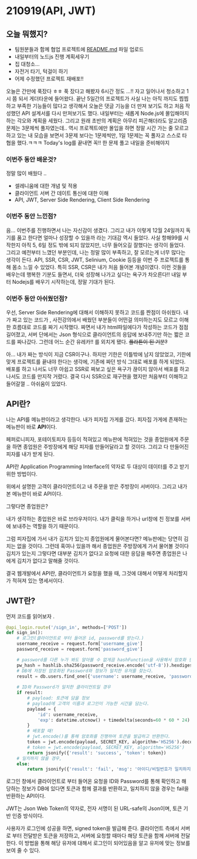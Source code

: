 # 210919(API, JWT)

## 오늘 뭐했지?

- 팀원분들과 함께 협업 프로젝트에 [README.md](https://github.com/jongwanra/til) 파일 업로드
- 내일부터의 노드js 진행 계획세우기
- 집 대청소...
- 자전거 타기, 턱걸이 하기
- 어제 수정했던 프로젝트 재배포!!

오늘은 간만에 푹잤다 ㅎㅎ 푹 잤다고 해봤자 6시간 정도 ...!! 자고 일어나서 청소하고 1시 쯤 되서 게더타운에 들어왔다. 끝난 5일간의 프로젝트가 사실 나는 아직 까지도 찝찝하고 부족한 기능들이 많다고 생각해서 오늘은 댓글 기능을 더 만져 보기도 하고 처음 작성했던 API 설계서를 다시 만져보기도 했다. 내일부터는 새롭게 Node.js에 몰입해야지 하는 각오와 계획을 세웠다. 그리고 원래 초반의 계획은 아무리 피곤해더라도 알고리즘 문제는 3문제씩 풀자였는데.. 역시 프로젝트에만 몰입을 하면 정말 시간 가는 줄 모르고 하고 있는 내 모습을 보면서 3문제 보다는 1문제씩만, 1일 1문제는 꼭 풀자고 스스로 타협을 했다.ㅋㅋㅋ Today's log를 끝내면 꼭!! 한 문제 풀고 내일을 준비해야지

### 이번주 동안 배운것?

정말 많이 배웠다 .. 

- 셀레니움에 대한 개념 및 적용
- 클라이언트 서버 간 데이트 통신에 대한 이해
- API, JWT, Server Side Rendering, Client Side Rendering

### 이번주 동안 느낀점?

음... 이번주를 진행하면서 나는 자신감이 생겼다. 그리고 내가 이렇게 12월 24일까지 독기를 품고 한다면 얼마나 성장할 수 있을까 라는 기대감 역시 들었다. 사실 항해99를 시작한지 아직 5, 6일 정도 밖에 되지 않았지만, 너무 들어오길 잘했다는 생각이 들었다. 그리고 예전부터 느꼈던 부분인데, 나는 정말 많이 부족하고, 잘 모르는게 너무 많다는 생각이 든다. API, SSR, CSR, JWT, Selinium, Cookie 등등을 이번 주 프로젝트를 통해 몸소 느낄 수 있었다. 특히 SSR, CSR은 내가 처음 들어본 개념이였다. 이런 것들을 배우는데 행복한 기분도 들면서, 더욱 성장해 나가고 싶다는 욕구가 차오른다!! 내일 부터 Nodejs를 배우기 시작하는데, 정말 기대가 된다.

### 이번주 동안 아쉬웠던점?

우선, Server Side Rendering에 대해서 이해하지 못하고 코드를 짠점이 아쉬웠다. 내가 짜고 있는 코드가 , 사전강의에서 배웠던 부분들이 어떤걸 의미하는지도 모르고 이해한 흐름대로 코드를 짜기 시작했다.  짜면서 내가 html파일에다가 작성하는 코드가 점점 길어졌고, 서버 단에서는 Json 형식으로 클라이언트의 응답에 보내주기만 하는 짧은 코드를 짜나갔다. 그런데 어느 순간 유레카!! 를 외치게 됐다.  ~~플라톤이 된 기분?~~ 

아... 내가 짜는 방식이 지금 CSR이구나. 하지만 기한은 이틀밖에 남지 않았었고, 기한에 맞게 프로젝트를 끝내야 한다는 생각에,  기존에 짜던 방식 그대로 배포를 하게 되었다. 배포를 하고 나서도 너무 아쉽고 SSR로 짜보고 싶은 욕구가 끊이지 않아서 배포를 하고 나서도 코드를 만지작 거렸다. 결국 다시 SSR으로 재구현을 했지만  처음부터 이해하고 들어갈껄 .. 아쉬움이 있었다.

## API란?

나는 API를 메뉴판이라고 생각한다. 내가 피자집 가게를 갔다. 피자집 가게에 존재하는 메뉴판이 바로 **API**이다.

페퍼로니피자, 포테이토피자 등등이 적혀있고 메뉴판에 적혀있는 것을 종업원에게 주문을 하면 종업원은 주방장에게 해당 피자를 만들어달라고 할 것이다. 그리고 다 만들어진 피자를 내가 받게 된다.

API란  Application Programming Interface의 약자로 두 대상이 데이터를 주고 받기 위한 방법이다.

위에서 설명한 고객이 클라이언트이고 내 주문을 받은 주방장이 서버이다. 그리고 내가 본 메뉴판이 바로 API이다.

그렇다면 종업원은? 

내가 생각하는 종업원은 바로 브라우저이다. 내가 클릭을 하거나 url창에 친 정보를 서버에 보내주는 역할을 하기 때문이다. 

그럼 피자집에 가서 내가 김치가 있는지 종업원에게 물어본다면? 메뉴판에는 당연히 김치는 없을 것이다. 그런데 혹여나 있을까 해서 종업원은 주방장에게 가서 물어볼 것이다 김치가 있는지 그렇다면 대부분 김치가 없다고 요청에 대한 응답을 해주면 종업원은 나에게 김치가 없다고 말해줄 것이다.

결국 웹개발에서 API란, 클라이언트가 요청을 했을 때, 그것에 대해서 어떻게 처리할지가 적혀져 있는 명세서이다.

## JWT란?

먼저 코드를 읽어보자 .

```python
@api_login.route('/sign_in', methods=['POST'])
def sign_in():
    # 로그인(클라이언트로 부터 들어온 id, password를 받는다.)
    username_receive = request.form['username_give'] 
    password_receive = request.form['password_give']

    # password를 다른 누가 봐도 알아볼 수 없게끔 hashFunction을 사용해서 암호화 한다.
    pw_hash = hashlib.sha256(password_receive.encode('utf-8')).hexdigest()
    # DB에 저장된 암호화된 Password와 정보가 일치한 유저를 찾는다.
    result = db.users.find_one({'username': username_receive, 'password': pw_hash})
    
    # ID와 Password가 일치한 클라이언트일 경우
    if result:
        # payload: 토큰에 담을 정보
        # payload에 고객의 이름과 로그인이 가능한 시간을 담는다.
        payload = {
            'id': username_receive,
            'exp': datetime.utcnow() + timedelta(seconds=60 * 60 * 24)  # 로그인 24시간 유지
        }
        # 배포할 때! 
        # jwt.encode()를 통해 암호화를 진행하여 토큰을 발급하고 반환한다.
        token = jwt.encode(payload, SECRET_KEY, algorithm='HS256').decode('utf-8') # 이 부분!!!! 유심히 확인
        # token = jwt.encode(payload, SECRET_KEY, algorithm='HS256')
        return jsonify({'result': 'success', 'token': token})
    # 일치하지 않을 경우,
    else:
        return jsonify({'result': 'fail', 'msg': '아이디/비밀번호가 일치하지 않습니다.'})
```

로그인 창에서 클라이언트로 부터 들어온 요청을 ID와 Password를 통해 확인하고 해당하는 정보가 DB에 있다면 토큰과 함께 결과를 반환하고, 일치하지 않을 경우는 fail을 반환하는 API이다.

JWT는 Json Web Token의 약자로, 전자 서명이 된 URL-safe의 Json이며, 토큰 기반 인증 방식이다.

사용자가 로그인에 성공을 하면,  signed token을 발급해 준다. 클라이언트 측에서 서버로 부터 전달받은 토큰을 저장하고, 서버에 요청할 때마다 해당 토큰을 함께 서버에 전달한다. 이 방법을 통해 해당 유저에 대해서 로그인이 되어있음을 알고 유저에 맞는 정보를 보여 줄 수 있다.
